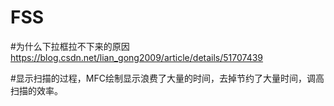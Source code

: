 # FSS

#为什么下拉框拉不下来的原因
https://blog.csdn.net/lian_gong2009/article/details/51707439 

#显示扫描的过程，MFC绘制显示浪费了大量的时间，去掉节约了大量时间，调高扫描的效率。